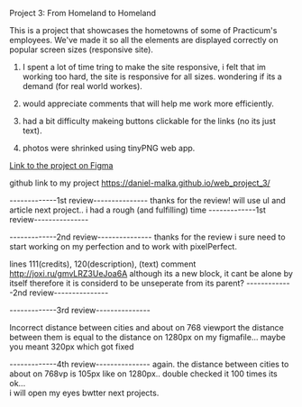 Project 3: From Homeland to Homeland

This is a project that showcases the hometowns of some of Practicum's employees. We've made it so all the elements are displayed correctly on popular screen sizes (responsive site).

1. I spent a lot of time tring to make the site responsive, i felt that im working too hard, the site is responsive for all sizes. wondering if its a demand (for real world workes).

2. would appreciate comments that will help me work more efficiently.

3. had a bit difficulty makeing buttons clickable for the links (no its just text).
4. photos were shrinked using tinyPNG web app.

[Link to the project on Figma](https://www.figma.com/file/1zCYcflj6BJx5VqOvXU9nb/Sprint-3-From-Homeland-to-Homeland-desktop-mobile?node-id=0%3A1)

github link to my project https://daniel-malka.github.io/web_project_3/

-------------1st review---------------
thanks for the review!
will use ul and article next project..
i had a rough (and fulfilling) time
-------------1st review---------------

-------------2nd review---------------
thanks for the review i sure need to start working on my perfection
and to work with pixelPerfect.

lines 111(credits), 120(description), (text) comment http://joxi.ru/gmvLRZ3UeJoa6A
although its a new block, it cant be alone by itself therefore it is considerd to be unseperate from its parent?
-------------2nd review---------------




-------------3rd review---------------

Incorrect distance between cities and about on 768 viewport
the distance between them is equal to the distance on 1280px on my figmafile...
maybe you meant 320px which got fixed
 

-------------4th review---------------
again. the distance between cities to about on 768vp is 105px like on 1280px..
double checked it 100 times its ok...   
i will open my eyes bwtter next projects. 